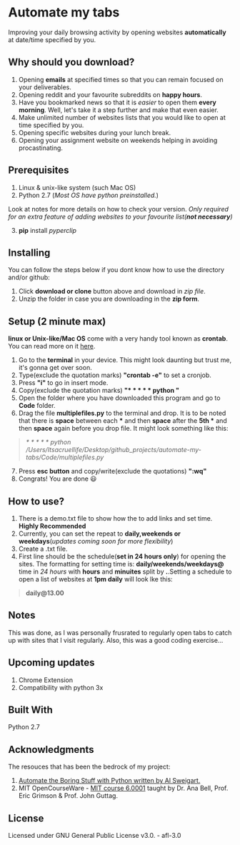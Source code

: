 # Automate my tabs

Improving your daily browsing activity by opening websites __automatically__ at date/time specified by you.

## Why should you download?
1. Opening __emails__ at specified times so that you can remain focused on your deliverables. 
2. Opening reddit and your favourite subreddits on __happy hours__.
3. Have you bookmarked news so that it is *easier* to open them __every morning__. Well, let's take it a step further and make that even easier.
4. Make unlimited number of websites lists that you would like to open at time specified by you.
5. Opening specific websites during your lunch break.
6. Opening your assignment website on weekends helping in avoiding procastinating.

## Prerequisites
1. Linux & unix-like system (such Mac OS)
2. Python 2.7 (_Most OS have python preinstalled._)

Look at notes for more details on how to check your version.
_Only required for an extra feature of adding websites to your favourite list(__not necessary__)_

3. __pip__ install _pyperclip_


## Installing
You can follow the steps below if you dont know how to use the directory and/or github:
1. Click __download or clone__ button above and download in _zip file_. 
2. Unzip the folder in case you are downloading in the __zip form__.

## Setup (2 minute max)
__linux or Unix-like/Mac OS__ come with a very handy tool known as __crontab__. You can read more on it [here](https://en.wikipedia.org/wiki/Cron).
1. Go to the __terminal__ in your device. This might look daunting but trust me, it's gonna get over soon.
2. Type(exclude the quotation marks) __"crontab -e"__ to set a cronjob.
3. Press __"i"__ to go in insert mode.
4. Copy(exclude the quotation marks) __"* * * * * python "__ 
5. Open the folder where you have downloaded this program and go to __Code__ folder.
6. Drag the file __multiplefiles.py__ to the terminal and drop. It is to be noted that there is __space__ between each __*__ and then __space__ after the __5th *__ and then __space__ again before you drop file. It might look something like this: 
> _* * * * * python /Users/Itsacruellife/Desktop/github_projects/automate-my-tabs/Code/multiplefiles.py_
7. Press __esc button__ and copy/write(exclude the quotations) __":wq"__ 
8. Congrats! You are done :smiley:

## How to use?
1. There is a demo.txt file to show how the to add links and set time. __Highly Recommended__
2. Currently, you can set the repeat to __daily,weekends or weekdays__(_updates coming soon for more flexibility_)
3. Create a .txt file.
4. First line should be the schedule(__set in 24 hours only__) for opening the sites. The formatting for setting time is: __daily/weekends/weekdays@__ time in _24 hours_ with __hours__ and __minuites__ split by __.__.Setting a schedule to open a list of websites at __1pm daily__ will look lke this: 
> __daily@13.00__ 

## Notes
This was done, as I was personally frusrated to regularly open tabs to catch up with sites that I visit regularly. Also, this was a good coding exercise...

## Upcoming updates
1. Chrome Extension
2. Compatibility with python 3x

## Built With
Python 2.7

## Acknowledgments
The resouces that has been the bedrock of my project:

1. [Automate the Boring Stuff with Python written by Al Sweigart.](https://automatetheboringstuff.com/)
2. MIT OpenCourseWare - [MIT course 6.0001](https://ocw.mit.edu/courses/electrical-engineering-and-computer-science/6-0001-introduction-to-computer-science-and-programming-in-python-fall-2016/) taught by Dr. Ana Bell, Prof. Eric Grimson & Prof. John Guttag.

## License
Licensed under GNU General Public License v3.0. - afl-3.0
